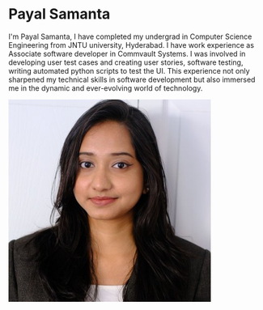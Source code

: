 # Payal Samanta

I'm Payal Samanta, I have completed my undergrad in Computer Science Engineering from JNTU university, Hyderabad. I have work experience as Associate software developer in Commvault Systems. I was involved in developing user test cases and creating user stories, software testing, writing automated python scripts to test the UI. This experience not only sharpened my technical skills in software development but also immersed me in the dynamic and ever-evolving world of technology.

![Alt text](images/payal-samanta.jpeg)

